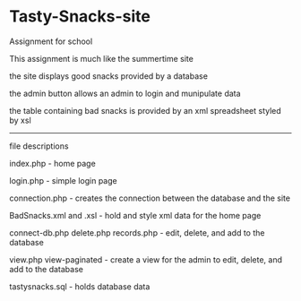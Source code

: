 # Tasty-Snacks-site
Assignment for school

This assignment is much like the summertime site

the site displays good snacks provided by a database

the admin button allows an admin to login and munipulate data

the table containing bad snacks is provided by an xml spreadsheet styled by xsl

---------------------------------------------------------------------------
file descriptions

index.php - home page

login.php - simple login page

connection.php - creates the connection between the database and the site

BadSnacks.xml and .xsl - hold and style xml data for the home page


connect-db.php delete.php records.php - edit, delete, and add to the database

view.php view-paginated - create a view for the admin to edit, delete, and add to the database

tastysnacks.sql - holds database data
